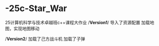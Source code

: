 # -25c-Star_War
25计算机科学与技术卓越班c++课程大作业
/****************Version1****************/
导入了资源配置
加载地图，实现地图移动

/****************Version2****************/
加载了己方战斗机
加载了子弹
